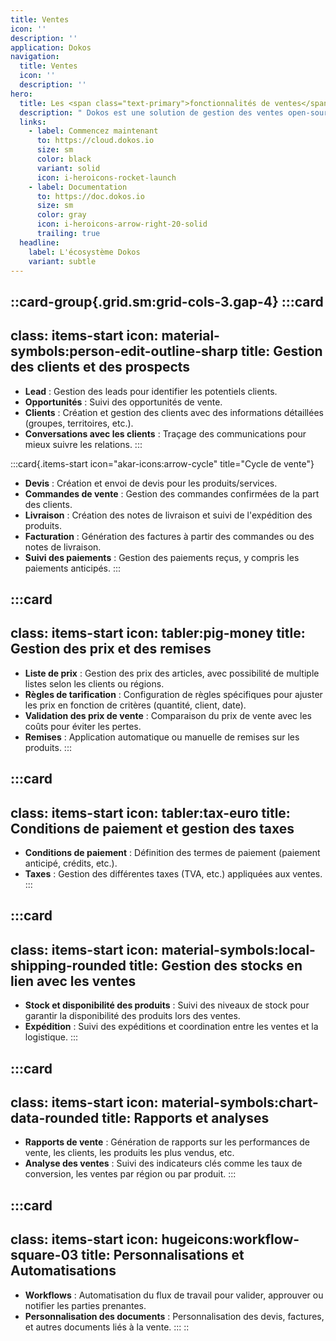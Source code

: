 ```yaml
---
title: Ventes
icon: ''
description: ''
application: Dokos
navigation:
  title: Ventes
  icon: ''
  description: ''
hero:
  title: Les <span class="text-primary">fonctionnalités de ventes</span> détaillées
  description: " Dokos est une solution de gestion des ventes open-source, éthique et entièrement libre, conçue pour répondre aux besoins des entreprises modernes tout en respectant vos valeurs. Découvrez une suite complète de fonctionnalités modulaires, personnalisables et interconnectées pour optimiser chaque étape de votre cycle de vente :\_"
  links:
    - label: Commencez maintenant
      to: https://cloud.dokos.io
      size: sm
      color: black
      variant: solid
      icon: i-heroicons-rocket-launch
    - label: Documentation
      to: https://doc.dokos.io
      size: sm
      color: gray
      icon: i-heroicons-arrow-right-20-solid
      trailing: true
  headline:
    label: L'écosystème Dokos
    variant: subtle
---
```


::card-group{.grid.sm:grid-cols-3.gap-4}
  :::card
  ---
  class: items-start
  icon: material-symbols:person-edit-outline-sharp
  title: Gestion des clients et des prospects
  ---
  - **Lead** : Gestion des leads pour identifier les potentiels clients.
  - **Opportunités** : Suivi des opportunités de vente.
  - **Clients** : Création et gestion des clients avec des informations détaillées (groupes, territoires, etc.).
  - **Conversations avec les clients** : Traçage des communications pour mieux suivre les relations.
  :::

  :::card{.items-start icon="akar-icons:arrow-cycle" title="Cycle de vente"}
  - **Devis** : Création et envoi de devis pour les produits/services.
  - **Commandes de vente** : Gestion des commandes confirmées de la part des clients.
  - **Livraison** : Création des notes de livraison et suivi de l'expédition des produits.
  - **Facturation** : Génération des factures à partir des commandes ou des notes de livraison.
  - **Suivi des paiements** : Gestion des paiements reçus, y compris les paiements anticipés.
  :::

  :::card
  ---
  class: items-start
  icon: tabler:pig-money
  title: Gestion des prix et des remises
  ---
  - **Liste de prix** : Gestion des prix des articles, avec possibilité de multiple listes selon les clients ou régions.
  - **Règles de tarification** : Configuration de règles spécifiques pour ajuster les prix en fonction de critères (quantité, client, date).
  - **Validation des prix de vente** : Comparaison du prix de vente avec les coûts pour éviter les pertes.
  - **Remises** : Application automatique ou manuelle de remises sur les produits.
  :::

  :::card
  ---
  class: items-start
  icon: tabler:tax-euro
  title: Conditions de paiement et gestion des taxes
  ---
  - **Conditions de paiement** : Définition des termes de paiement (paiement anticipé, crédits, etc.).
  - **Taxes** : Gestion des différentes taxes (TVA, etc.) appliquées aux ventes.
  :::

  :::card
  ---
  class: items-start
  icon: material-symbols:local-shipping-rounded
  title: Gestion des stocks en lien avec les ventes
  ---
  - **Stock et disponibilité des produits** : Suivi des niveaux de stock pour garantir la disponibilité des produits lors des ventes.
  - **Expédition** : Suivi des expéditions et coordination entre les ventes et la logistique.
  :::

  :::card
  ---
  class: items-start
  icon: material-symbols:chart-data-rounded
  title: Rapports et analyses
  ---
  - **Rapports de vente** : Génération de rapports sur les performances de vente, les clients, les produits les plus vendus, etc.
  - **Analyse des ventes** : Suivi des indicateurs clés comme les taux de conversion, les ventes par région ou par produit.
  :::

  :::card
  ---
  class: items-start
  icon: hugeicons:workflow-square-03
  title: Personnalisations et Automatisations
  ---
  - **Workflows** : Automatisation du flux de travail pour valider, approuver ou notifier les parties prenantes.
  - **Personnalisation des documents** : Personnalisation des devis, factures, et autres documents liés à la vente.
  :::
::
